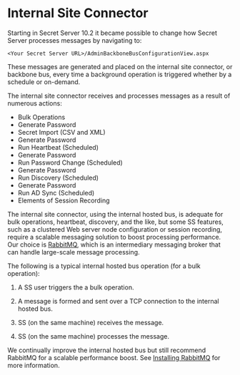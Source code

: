 [title]: # (Internal Site Connector)
[tags]: # (RabbitMQ, internal site connector, backbone bus)
[priority]: # (1000)

# Internal Site Connector

Starting in Secret Server 10.2 it became possible to change how Secret Server processes messages by navigating to:

`<Your Secret Server URL>/AdminBackboneBusConfigurationView.aspx`

These messages are generated and placed on the internal site connector, or backbone bus, every time a background operation is triggered whether by a schedule or on-demand.

The internal site connector receives and processes messages as a result of numerous actions:

- Bulk Operations
- Generate Password
- Secret Import (CSV and XML)
- Generate Password
- Run Heartbeat (Scheduled)
- Generate Password
- Run Password Change (Scheduled)
- Generate Password
- Run Discovery (Scheduled)
- Generate Password
- Run AD Sync (Scheduled)
- Elements of Session Recording

The internal site connector, using the internal hosted bus, is adequate for bulk operations, heartbeat, discovery, and the like, but some SS features, such as a clustered Web server node configuration or session recording, require a scalable messaging solution to boost processing performance. Our choice is [RabbitMQ](https://www.rabbitmq.com/features.html), which is an intermediary messaging broker that can handle large-scale message processing.

The following is a typical internal hosted bus operation (for a bulk operation):

1. A SS user triggers the a bulk operation.

1. A message is formed and sent over a TCP connection to the internal hosted bus.

1. SS (on the same machine) receives the message.

1. SS (on the same machine) processes the message.

We continually improve the internal hosted bus but still recommend RabbitMQ for a scalable performance boost. See [Installing RabbitMQ](../../secret-server-setup/installation/installing-rabbitmq/index.md) for more information.